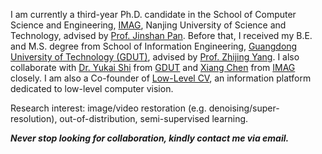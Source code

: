 
I am currently a third-year Ph.D. candidate in the School of Computer Science and Engineering, [IMAG](https://imag-njust.net/), Nanjing University of Science and Technology, advised by [Prof. Jinshan Pan](https://jspan.github.io/). Before that, I received my B.E. and M.S. degree from School of Information Engineering, [Guangdong University of Technology (GDUT)](https://gdut.edu.cn), advised by [Prof. Zhijing Yang](https://yzw.gdut.edu.cn/info/1118/2031.htm). I also collaborate with [Dr. Yukai Shi](https://ykshi.github.io) from [GDUT](https://gdut.edu.cn) and [Xiang Chen](https://cschenxiang.github.io) from [IMAG](https://imag-njust.net/) closely. I am also a Co-founder of [Low-Level CV](https://lowlevelcv.com/), an information platform dedicated to low-level computer vision.

Research interest: image/video restoration (e.g. denoising/super-resolution), out-of-distribution, semi-supervised learning. 

***Never stop looking for collaboration, kindly contact me via email.***